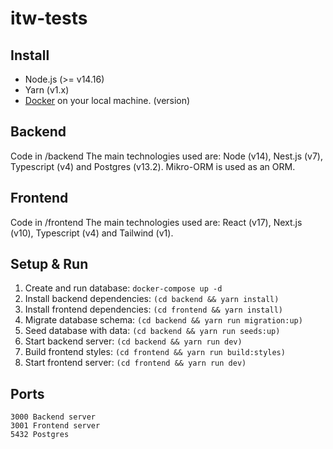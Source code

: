 # itw-tests

## Install

* Node.js (>= v14.16)
* Yarn (v1.x)
* [Docker](https://www.docker.com/products/docker-desktop) on your local machine.
(version)

## Backend

Code in /backend
The main technologies used are: Node (v14), Nest.js (v7), Typescript (v4) and Postgres (v13.2). Mikro-ORM is used as an ORM.

## Frontend

Code in /frontend
The main technologies used are: React (v17), Next.js (v10), Typescript (v4) and Tailwind (v1).

## Setup & Run

1. Create and run database: `docker-compose up -d`
2. Install backend dependencies: `(cd backend && yarn install)`
3. Install frontend dependencies: `(cd frontend && yarn install)`
4. Migrate database schema: `(cd backend && yarn run migration:up)`
5. Seed database with data: `(cd backend && yarn run seeds:up)`
6. Start backend server: `(cd backend && yarn run dev)`
7. Build frontend styles: `(cd frontend && yarn run build:styles)`
8. Start frontend server: `(cd frontend && yarn run dev)`

## Ports

```
3000 Backend server
3001 Frontend server
5432 Postgres
```


